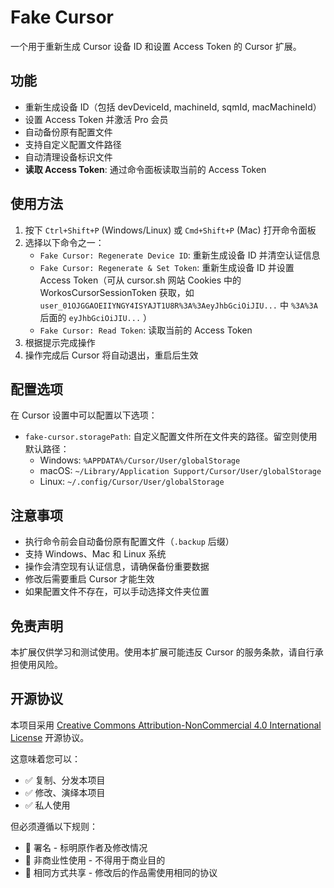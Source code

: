 # Fake Cursor

一个用于重新生成 Cursor 设备 ID 和设置 Access Token 的 Cursor 扩展。

## 功能

- 重新生成设备 ID（包括 devDeviceId, machineId, sqmId, macMachineId）
- 设置 Access Token 并激活 Pro 会员
- 自动备份原有配置文件
- 支持自定义配置文件路径
- 自动清理设备标识文件
- **读取 Access Token**: 通过命令面板读取当前的 Access Token

## 使用方法

1. 按下 `Ctrl+Shift+P` (Windows/Linux) 或 `Cmd+Shift+P` (Mac) 打开命令面板
2. 选择以下命令之一：
   - `Fake Cursor: Regenerate Device ID`: 重新生成设备 ID 并清空认证信息
   - `Fake Cursor: Regenerate & Set Token`: 重新生成设备 ID 并设置 Access Token（可从 cursor.sh 网站 Cookies 中的 WorkosCursorSessionToken 获取，如 `user_01OJGGAOEIIYNGY4ISYAJT1U8R%3A%3AeyJhbGciOiJIU...` 中 `%3A%3A` 后面的 `eyJhbGciOiJIU...` ）
   - `Fake Cursor: Read Token`: 读取当前的 Access Token
3. 根据提示完成操作
4. 操作完成后 Cursor 将自动退出，重启后生效

## 配置选项

在 Cursor 设置中可以配置以下选项：

- `fake-cursor.storagePath`: 自定义配置文件所在文件夹的路径。留空则使用默认路径：
  - Windows: `%APPDATA%/Cursor/User/globalStorage`
  - macOS: `~/Library/Application Support/Cursor/User/globalStorage`
  - Linux: `~/.config/Cursor/User/globalStorage`

## 注意事项

- 执行命令前会自动备份原有配置文件（`.backup` 后缀）
- 支持 Windows、Mac 和 Linux 系统
- 操作会清空现有认证信息，请确保备份重要数据
- 修改后需要重启 Cursor 才能生效
- 如果配置文件不存在，可以手动选择文件夹位置

## 免责声明

本扩展仅供学习和测试使用。使用本扩展可能违反 Cursor 的服务条款，请自行承担使用风险。

## 开源协议

本项目采用 [Creative Commons Attribution-NonCommercial 4.0 International License](https://creativecommons.org/licenses/by-nc/4.0/) 开源协议。

这意味着您可以：
- ✅ 复制、分发本项目
- ✅ 修改、演绎本项目
- ✅ 私人使用

但必须遵循以下规则：
- 📝 署名 - 标明原作者及修改情况
- 🚫 非商业性使用 - 不得用于商业目的
- 🔄 相同方式共享 - 修改后的作品需使用相同的协议
